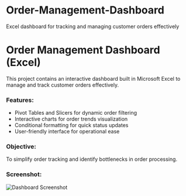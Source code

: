 # Order-Management-Dashboard
Excel dashboard for tracking and managing customer orders effectively
# Order Management Dashboard (Excel)

This project contains an interactive dashboard built in Microsoft Excel to manage and track customer orders effectively.

### Features:
- Pivot Tables and Slicers for dynamic order filtering
- Interactive charts for order trends visualization
- Conditional formatting for quick status updates
- User-friendly interface for operational ease

### Objective:
To simplify order tracking and identify bottlenecks in order processing.

### Screenshot:
![Dashboard Screenshot](Order_Dashboard.png)

